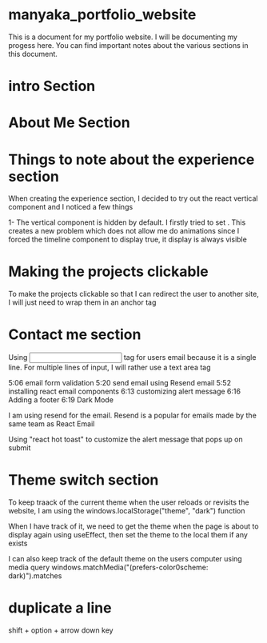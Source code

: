 # manyaka_portfolio_website

This is a document for my portfolio website. I will be documenting my progess here. You can find important notes about the various sections in this document.

# intro Section

# About Me Section

# Things to note about the experience section

When creating the experience section, I decided to try out the react vertical component
and I noticed a few things

1- The vertical component is hidden by default. I firstly tried to set <VerticalTimelineElement visible={true}>.
This creates a new problem which does not allow me do animations since I forced the timeline component to display
true, it display is always visible

# Making the projects clickable

To make the projects clickable so that I can redirect the user to another site, I will just need
to wrap them in an anchor tag

# Contact me section

Using <input> tag for users email because it is a single line. For multiple lines of input, I will rather use a text area tag

5:06 email form validation
5:20 send email using Resend email
5:52 installing react email components
6:13 customizing alert message
6:16 Adding a footer
6:19 Dark Mode

I am using resend for the email. Resend is a popular for emails made by the same team as React Email

Using "react hot toast" to customize the alert message that pops up on submit

# Theme switch section

To keep traack of the current theme when the user reloads or revisits the website, I am using the windows.localStorage("theme", "dark") function

When I have track of it, we need to get the theme when the page is about to display again
using useEffect, then set the theme to the local them if any exists

I can also keep track of the default theme on the users computer using media query
windows.matchMedia("(prefers-color0scheme: dark)").matches

# duplicate a line

shift + option + arrow down key
